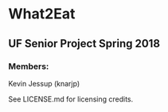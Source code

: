 # What2Eat
## UF Senior Project Spring 2018
### Members:
Kevin Jessup (knarjp)



See LICENSE.md for licensing credits.
